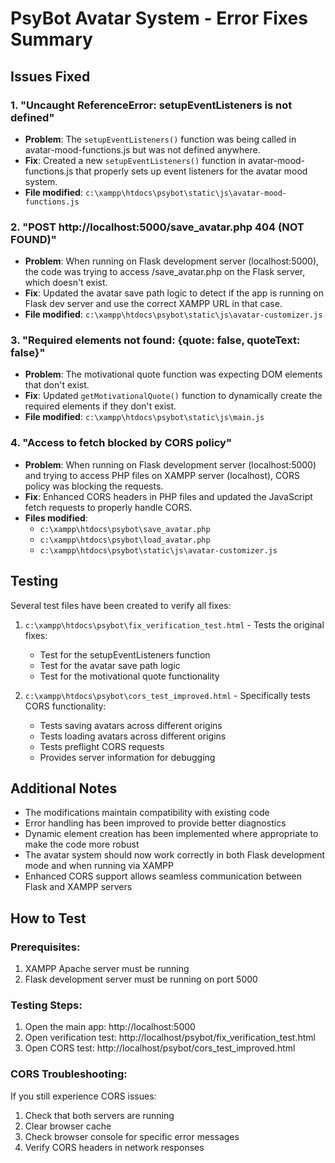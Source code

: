 # PsyBot Avatar System - Error Fixes Summary

## Issues Fixed

### 1. "Uncaught ReferenceError: setupEventListeners is not defined"
- **Problem**: The `setupEventListeners()` function was being called in avatar-mood-functions.js but was not defined anywhere.
- **Fix**: Created a new `setupEventListeners()` function in avatar-mood-functions.js that properly sets up event listeners for the avatar mood system.
- **File modified**: `c:\xampp\htdocs\psybot\static\js\avatar-mood-functions.js`

### 2. "POST http://localhost:5000/save_avatar.php 404 (NOT FOUND)"
- **Problem**: When running on Flask development server (localhost:5000), the code was trying to access /save_avatar.php on the Flask server, which doesn't exist.
- **Fix**: Updated the avatar save path logic to detect if the app is running on Flask dev server and use the correct XAMPP URL in that case.
- **File modified**: `c:\xampp\htdocs\psybot\static\js\avatar-customizer.js`

### 3. "Required elements not found: {quote: false, quoteText: false}"
- **Problem**: The motivational quote function was expecting DOM elements that don't exist.
- **Fix**: Updated `getMotivationalQuote()` function to dynamically create the required elements if they don't exist.
- **File modified**: `c:\xampp\htdocs\psybot\static\js\main.js`

### 4. "Access to fetch blocked by CORS policy"
- **Problem**: When running on Flask development server (localhost:5000) and trying to access PHP files on XAMPP server (localhost), CORS policy was blocking the requests.
- **Fix**: Enhanced CORS headers in PHP files and updated the JavaScript fetch requests to properly handle CORS.
- **Files modified**:
  - `c:\xampp\htdocs\psybot\save_avatar.php`
  - `c:\xampp\htdocs\psybot\load_avatar.php`
  - `c:\xampp\htdocs\psybot\static\js\avatar-customizer.js`

## Testing

Several test files have been created to verify all fixes:

1. `c:\xampp\htdocs\psybot\fix_verification_test.html` - Tests the original fixes:
   - Test for the setupEventListeners function
   - Test for the avatar save path logic
   - Test for the motivational quote functionality

2. `c:\xampp\htdocs\psybot\cors_test_improved.html` - Specifically tests CORS functionality:
   - Tests saving avatars across different origins
   - Tests loading avatars across different origins
   - Tests preflight CORS requests
   - Provides server information for debugging

## Additional Notes

- The modifications maintain compatibility with existing code
- Error handling has been improved to provide better diagnostics
- Dynamic element creation has been implemented where appropriate to make the code more robust
- The avatar system should now work correctly in both Flask development mode and when running via XAMPP
- Enhanced CORS support allows seamless communication between Flask and XAMPP servers

## How to Test

### Prerequisites:
1. XAMPP Apache server must be running
2. Flask development server must be running on port 5000

### Testing Steps:
1. Open the main app: http://localhost:5000
2. Open verification test: http://localhost/psybot/fix_verification_test.html
3. Open CORS test: http://localhost/psybot/cors_test_improved.html

### CORS Troubleshooting:
If you still experience CORS issues:
1. Check that both servers are running
2. Clear browser cache
3. Check browser console for specific error messages
4. Verify CORS headers in network responses
